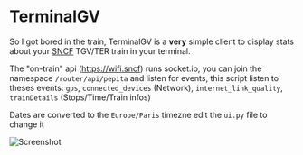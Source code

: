 # TerminalGV

So I got bored in the train, TerminalGV is a **very** simple client to display stats about your [SNCF](https://en.wikipedia.org/wiki/SNCF) TGV/TER train in your terminal.

The "on-train" api (https://wifi.sncf) runs socket.io, you can join the namespace `/router/api/pepita` and listen for events,
this script listen to theses events: `gps`, `connected_devices` (Network), `internet_link_quality`, `trainDetails` (Stops/Time/Train infos)

Dates are converted to the `Europe/Paris` timezne edit the `ui.py` file to change it

![Screenshot](https://data.thestaticturtle.fr/ShareX/2021/12/22/train.png)
